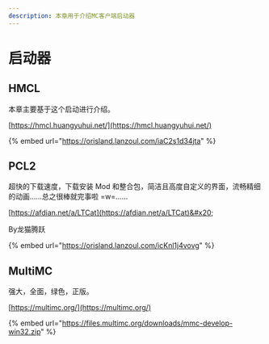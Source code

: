 ```yaml
---
description: 本章用于介绍MC客户端启动器
---
```


# 启动器

## HMCL

本章主要基于这个启动进行介绍。

[https://hmcl.huangyuhui.net/](https://hmcl.huangyuhui.net/)

{% embed url="https://orisland.lanzoul.com/iaC2s1d34jta" %}

## PCL2

超快的下载速度，下载安装 Mod 和整合包，简洁且高度自定义的界面，流畅精细的动画……总之很棒就完事啦 =w=……

[https://afdian.net/a/LTCat](https://afdian.net/a/LTCat)&#x20;

By龙猫腾跃

{% embed url="https://orisland.lanzoul.com/icKnl1j4vovg" %}

## MultiMC

强大，全面，绿色，正版。

[https://multimc.org/](https://multimc.org/)

{% embed url="https://files.multimc.org/downloads/mmc-develop-win32.zip" %}
